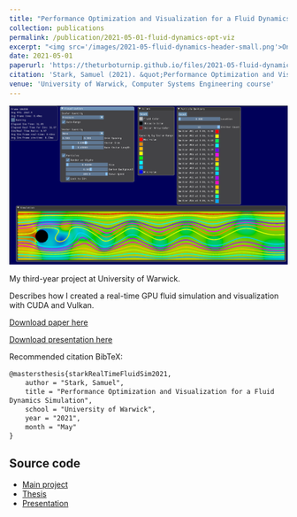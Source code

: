 ```yaml
---
title: "Performance Optimization and Visualization for a Fluid Dynamics Simulation"
collection: publications
permalink: /publication/2021-05-01-fluid-dynamics-opt-viz
excerpt: "<img src='/images/2021-05-fluid-dynamics-header-small.png'>On creating a real-time GPU fluid simulation (CUDA) and visualization (Vulkan). My third-year project at Warwick."
date: 2021-05-01
paperurl: 'https://theturboturnip.github.io/files/2021-05-fluid-dynamics-opt-viz.pdf'
citation: 'Stark, Samuel (2021). &quot;Performance Optimization and Visualization for a Fluid Dynamics Simulation&quot; <i>University of Warwick</i>.'
venue: 'University of Warwick, Computer Systems Engineering course'
---
```


<img src='/images/2021-05-fluid-dynamics-header.png'><br/>

My third-year project at University of Warwick.

Describes how I created a real-time GPU fluid simulation and visualization with CUDA and Vulkan.

[Download paper here](https://theturboturnip.github.io/files/2021-05-fluid-dynamics-opt-viz.pdf)

[Download presentation here](https://theturboturnip.github.io/files/2021-05-fluid-dynamics-opt-viz-presentation.pdf)

Recommended citation BibTeX:
```
@mastersthesis{starkRealTimeFluidSim2021,
    author = "Stark, Samuel",
    title = "Performance Optimization and Visualization for a Fluid Dynamics Simulation",
    school = "University of Warwick",
    year = "2021",
    month = "May"
}
```

## Source code
- [Main project](https://github.com/theturboturnip/warwick-typ)
- [Thesis](https://github.com/theturboturnip/warwick-typ-finalreport)
- [Presentation](https://github.com/theturboturnip/warwick-typ-presentation)